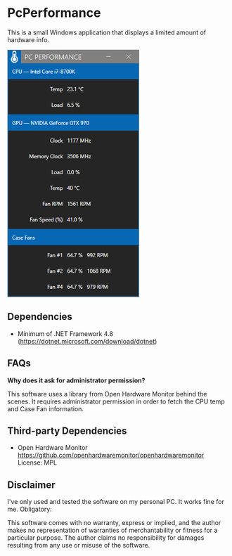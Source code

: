 # PcPerformance

This is a small Windows application that displays a limited amount of hardware info.

![Screenshot of PcPerformance](/screenshot.png?raw=true)

## Dependencies

- Minimum of .NET Framework 4.8 (https://dotnet.microsoft.com/download/dotnet)

## FAQs

**Why does it ask for administrator permission?**

This software uses a library from Open Hardware Monitor behind the scenes. It requires administrator permission in order to fetch the CPU temp and Case Fan information.

## Third-party Dependencies

- Open Hardware Monitor
  https://github.com/openhardwaremonitor/openhardwaremonitor
  License: MPL

## Disclaimer

I've only used and tested the software on my personal PC. It works fine for me. Obligatory:

This software comes with no warranty, express or implied, and the author makes no representation of warranties of merchantability or fitness for a particular purpose. The author claims no responsibility for damages resulting from any use or misuse of the software.